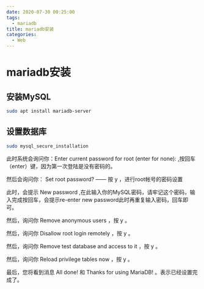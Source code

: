 ```yaml
---
date: 2020-07-30 00:25:00
tags:
  - mariadb
title: mariadb安装
categories:
  - Web
---
```

# mariadb安装
## 安装MySQL

```bash 
sudo apt install mariadb-server
```

## 设置数据库

```bash 
sudo mysql_secure_installation
```

此时系统会询问你：Enter current password for root (enter for none): ,按回车（enter）键，因为第一次登陆是没有密码的。

然后会询问你： Set root password? —— 按 y ，进行root帐号的密码设置

此时，会提示 New password ,在此输入你的MySQL密码，请牢记这个密码，输入完成按回车，会提示re-enter new password此时再重复输入密码，回车即可。

然后，询问你 Remove anonymous users ，按 y 。

然后，询问你 Disallow root login remotely ，按 y 。

然后，询问你 Remove test database and access to it ，按 y 。

然后，询问你 Reload privilege tables now ，按 y 。

最后，您将看到消息 All done! 和 Thanks for using MariaDB! 。表示已经设置完成了。